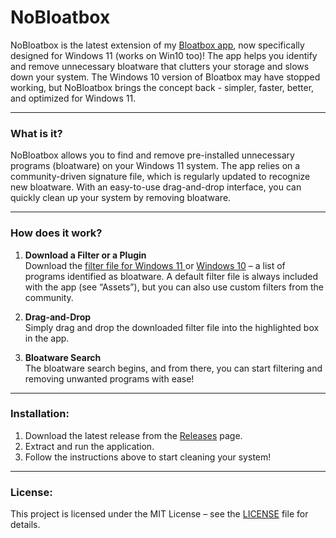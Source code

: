 # NoBloatbox

NoBloatbox is the latest extension of my [Bloatbox app](https://github.com/builtbybel/bloatbox), now specifically designed for Windows 11 (works on Win10 too)! The app helps you identify and remove unnecessary bloatware that clutters your storage and slows down your system. The Windows 10 version of Bloatbox may have stopped working, but NoBloatbox brings the concept back - simpler, faster, better, and optimized for Windows 11.

---

### What is it?  
NoBloatbox allows you to find and remove pre-installed unnecessary programs (bloatware) on your Windows 11 system. The app relies on a community-driven signature file, which is regularly updated to recognize new bloatware. With an easy-to-use drag-and-drop interface, you can quickly clean up your system by removing bloatware.

---

### How does it work?

1. **Download a Filter or a Plugin**  
Download the [filter file for Windows 11 ](https://github.com/builtbybel/NoBloatbox/releases/download/0.31.0/targets1124H2.json) or [Windows 10](https://github.com/builtbybel/NoBloatbox/releases/download/0.31.0/targets10.json) – a list of programs identified as bloatware. A default filter file is always included with the app (see “Assets”), but you can also use custom filters from the community.

3. **Drag-and-Drop**  
   Simply drag and drop the downloaded filter file into the highlighted box in the app.

4. **Bloatware Search**  
   The bloatware search begins, and from there, you can start filtering and removing unwanted programs with ease!

---

### Installation:
1. Download the latest release from the [Releases](https://github.com/builtbybel/NoBloatbox/releases) page.
2. Extract and run the application.
3. Follow the instructions above to start cleaning your system!

---

### License:
This project is licensed under the MIT License – see the [LICENSE](https://github.com/builtbybel/NoBloatbox?tab=MIT-1-ov-file#) file for details.

